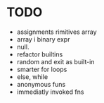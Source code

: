 # TODO

- assignments rimitives array
- array i binary expr
- null.
- refactor builtins
- random and exit as built-in
- smarter for loops
- else, while
- anonymous funs
- immediatly invoked fns


